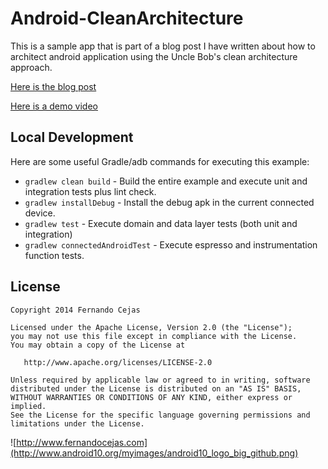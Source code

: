 Android-CleanArchitecture
=========================

This is a sample app that is part of a blog post I have written about how to architect android application using the Uncle Bob's clean architecture approach. 

[Here is the blog post](http://fernandocejas.com/2014/09/03/architecting-android-the-clean-way/)

[Here is a demo video](http://youtu.be/XSjV4sG3ni0)


Local Development
-----------------

Here are some useful Gradle/adb commands for executing this example:

 * `gradlew clean build` - Build the entire example and execute unit and integration tests plus lint check.
 * `gradlew installDebug` - Install the debug apk in the current connected device.
 * `gradlew test` - Execute domain and data layer tests (both unit and integration)
 * `gradlew connectedAndroidTest` - Execute espresso and instrumentation function tests.


License
--------

    Copyright 2014 Fernando Cejas

    Licensed under the Apache License, Version 2.0 (the "License");
    you may not use this file except in compliance with the License.
    You may obtain a copy of the License at

       http://www.apache.org/licenses/LICENSE-2.0

    Unless required by applicable law or agreed to in writing, software
    distributed under the License is distributed on an "AS IS" BASIS,
    WITHOUT WARRANTIES OR CONDITIONS OF ANY KIND, either express or implied.
    See the License for the specific language governing permissions and
    limitations under the License.


![http://www.fernandocejas.com](http://www.android10.org/myimages/android10_logo_big_github.png)
